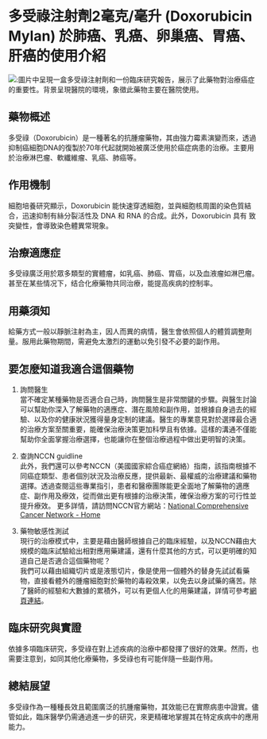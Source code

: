 # 多受祿注射劑2毫克/毫升 (Doxorubicin Mylan) 於肺癌、乳癌、卵巢癌、胃癌、肝癌的使用介紹
![:圖片中呈現一盒多受祿注射劑和一份臨床研究報告，展示了此藥物對治療癌症的重要性。背景呈現醫院的環境，象徵此藥物主要在醫院使用。](https://i.imgur.com/F0WUVCU.jpeg)

## 藥物概述

多受祿（Doxorubicin）是一種著名的抗腫瘤藥物，其由強力霉素演變而來，透過抑制癌細胞DNA的復製於70年代起就開始被廣泛使用於癌症病患的治療。主要用於治療淋巴瘤、軟纖維瘤、乳癌、肺癌等。

## 作用機制

細胞培養研究顯示，Doxorubicin 能快速穿透細胞，並與細胞核周圍的染色質結合，迅速抑制有絲分裂活性及 DNA 和 RNA 的合成。此外，Doxorubicin 具有 致突變性，會導致染色體異常現象。

## 治療適應症

多受祿廣泛用於眾多類型的實體瘤，如乳癌、肺癌、胃癌，以及血液瘤如淋巴瘤。甚至在某些情况下，结合化療藥物共同治療，能提高疾病的控制率。

## 用藥須知

給藥方式一般以靜脈注射為主，因人而異的病情，醫生會依照個人的體質調整劑量。服用此藥物期間，需避免太激烈的運動以免引發不必要的副作用。

## 要怎麼知道我適合這個藥物 

1. 詢問醫生  
當不確定某種藥物是否適合自己時，詢問醫生是非常關鍵的步驟。與醫生討論可以幫助你深入了解藥物的適應症、潛在風險和副作用，並根據自身過去的經驗、以及你的健康狀況獲得量身定制的建議。醫生的專業意見對於選擇最合適的治療方案至關重要，能確保治療決策更加科學且有依據。這樣的溝通不僅能幫助你全面掌握治療選擇，也能讓你在整個治療過程中做出更明智的決策。 

2. 查詢NCCN guidline  
此外，我們還可以參考NCCN（美國國家綜合癌症網絡）指南，該指南根據不同癌症類型、患者個別狀況及治療反應，提供最新、最權威的治療建議和藥物選擇。透過查閱這些專業指引，患者和醫療團隊能更全面地了解藥物的適應症、副作用及療效，從而做出更有根據的治療決策，確保治療方案的可行性並提升療效。 
更多詳情，請訪問NCCN官方網站：[National Comprehensive Cancer Network - Home](https://www.nccn.org/)

3. 藥物敏感性測試  
現行的治療模式中，主要是藉由醫師根據自己的臨床經驗，以及NCCN藉由大規模的臨床試驗給出相對應用藥建議，還有什麼其他的方式，可以更明確的知道自己是否適合這個藥物呢？   
我們可以藉由組織切片或是液態切片，像是使用一個體外的替身先試試看藥物，直接看體外的腫瘤細胞對於藥物的毒殺效果，以免去以身試藥的痛苦。除了醫師的經驗和大數據的累積外，可以有更個人化的用藥建議，詳情可參考[網頁連結](https://info.cancerfree.io/)。

## 臨床研究與實證

依據多項臨床研究，多受祿在對上述疾病的治療中都發揮了很好的效果。然而，也需要注意到，如同其他化療藥物，多受祿也有可能伴隨一些副作用。

## 總結展望

多受祿作為一種種長效且範圍廣泛的抗腫瘤藥物，其效能已在實際病患中證實。儘管如此，臨床醫學仍需通過進一步的研究，來更精確地掌握其在特定疾病中的應用能力。

